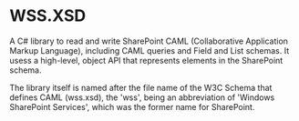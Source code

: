 # WSS.XSD

A C# library to read and write SharePoint CAML (Collaborative Application Markup Language), including CAML queries and Field and List schemas. It usess a high-level, object API that represents elements in the SharePoint schema. 

The library itself is named after the file name of the W3C Schema that defines CAML (wss.xsd), the 'wss', being an abbreviation of 'Windows SharePoint Services', which was the former name for SharePoint.